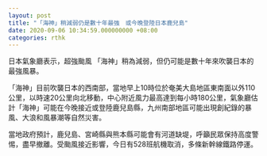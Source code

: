 ```yaml
---
layout: post
title: "「海神」稍減弱仍是數十年最強　或今晚登陸日本鹿兒島"
date: 2020-09-06 10:34:59.000000000 +08:00
categories: rthk
---
```


日本氣象廳表示，超強颱風 「海神」稍為減弱，但仍可能是數十年來吹襲日本的最強風暴。

「海神」目前吹襲日本的西南部，當地早上10時位於奄美大島地區東南面以外110公里，以時速20公里向北移動，中心附近風力最高達到每小時180公里，氣象廳估計「海神」可能在今晚接近或登陸鹿兒島縣，九州南部地區可能出現創紀錄的暴風、大浪和風暴潮等自然災害。

當地政府預計，鹿兒島、宮崎縣與熊本縣可能會有河道缺堤，呼籲民眾保持高度警惕，盡早撤離。受颱風接近影響，今日有528班航機取消，多條新幹線鐵路停運。
